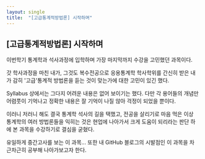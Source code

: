 ```yaml
---
layout: single
title:  "[고급통계적방법론] 시작하며"
---
```


## [고급통계적방법론] 시작하며

이번학기 통계학과 석사과정에 입학하며 가장 마지막까지 수강을 고민했던 과목이다.

갓 학사과정을 마친 내가, 그것도 복수전공으로 응용통계학 학사학위를 간신히 받은 내가 감히 '고급'통계적 방법론을 듣는 것이 맞는가에 대한 고민이 있긴 했다.

Syllabus 상에서는 그다지 어려운 내용은 없어 보이기는 했다. 다만 각 용어들의 개념만 어렴풋이 기억나고 정확한 내용은 잘 기억이 나질 않아 걱정이 되었을 뿐이다.

이러니 저러니 해도 결국 통계학 석사의 길을 택했고, 전공을 살리기로 마음 먹은 이상 통계학의 여러 방법론들을 익히는 것은 현업에 나아가서 크게 도움이 되리라는 판단 하에 본 과목을 수강하기로 결심을 굳혔다.

유일하게 중간고사를 보는 이 과목... 또한 내 GitHub 블로그의 시발점인 이 과목을 차근차근히 공부해 나아가보고자 한다.
